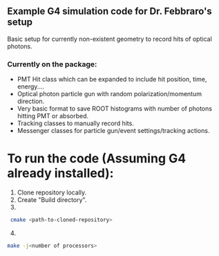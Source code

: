 ## Example G4 simulation code for Dr. Febbraro's setup

Basic setup for currently non-existent geometry to record hits of optical photons.

### Currently on the package:

- PMT Hit class which can be expanded to include hit position, time, energy....
- Optical photon particle gun with random polarization/momentum direction.
- Very basic format to save ROOT histograms with number of photons hitting PMT or absorbed.
- Tracking classes to manually record hits.
- Messenger classes for particle gun/event settings/tracking actions.

# To run the code (Assuming G4 already installed):
1. Clone repository locally.
2. Create "Build directory".
3. 
  ```bash
   cmake <path-to-cloned-repository>
   ```
4. 
```bash
make -j<number of processors>
  ```
